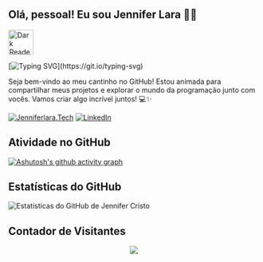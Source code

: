 
## Olá, pessoal! Eu sou Jennifer Lara 👋🏽

 <img src="https://simpleicons.org/icons/darkreader.svg" alt="Dark Reader Logo" width="50"> 

[![Typing SVG](https://readme-typing-svg.herokuapp.com?color=2E2E2E&vCenter=true&lines=Ol%C3%A1%2C+Mundo!;Bem-vindo+ao+meu+perfil+do+GitHub!)](https://git.io/typing-svg)

Seja bem-vindo ao meu cantinho no GitHub! Estou animada para compartilhar meus projetos e explorar o mundo da programação junto com vocês. Vamos criar algo incrível juntos! 💻✨

[![Jenniferlara.Tech](https://img.shields.io/badge/Portfolio-Jenniferlara.Tech-blue?style=for-the-badge&logo=visual-studio-code)]([https://jenniferlara.tech/](https://jennif8r.github.io/MySite/)) [![LinkedIn](https://img.shields.io/badge/LinkedIn-Jennifer%20de%20Lara-blue?style=for-the-badge&logo=linkedin&logoColor=white)](https://www.linkedin.com/in/jennifer-de-lara/)






## Atividade no GitHub

[![Ashutosh's github activity graph](https://github-readme-activity-graph.vercel.app/graph?username=jennif8r&bg_color=0f4c75&color=d3d3d3&line=ff00ff&point=403d3d&area=true&hide_border=true)](https://github.com/ashutosh00710/github-readme-activity-graph)

## Estatísticas do GitHub

![Estatísticas do GitHub de Jennifer Cristo](https://github-readme-stats.vercel.app/api?username=jennif8r&show_icons=true&theme=radical)


## Contador de Visitantes
<p align="center"> <img aling="center" src="https://profile-counter.glitch.me/@jennif8r/count.svg" /></p>


